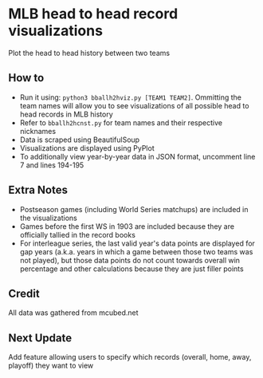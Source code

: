 # MLB head to head record visualizations  
  
Plot the head to head history between two teams  

## How to  
  
* Run it using: ```python3 bballh2hviz.py [TEAM1 TEAM2]```. Ommitting the team names will allow you to see visualizations of all possible head to head records in MLB history  
* Refer to ```bballh2hcnst.py``` for team names and their respective nicknames  
* Data is scraped using BeautifulSoup  
* Visualizations are displayed using PyPlot  
* To additionally view year-by-year data in JSON format, uncomment line 7 and lines 194-195  
  
## Extra Notes
  
* Postseason games (including World Series matchups) are included in the visualizations  
* Games before the first WS in 1903 are included because they are officially tallied in the record books  
* For interleague series, the last valid year's data points are displayed for gap years (a.k.a. years in which a game between those two teams was not played), but those data points do not count towards overall win percentage and other calculations because they are just filler points  

## Credit  
  
All data was gathered from mcubed.net  
  
## Next Update  
  
Add feature allowing users to specify which records (overall, home, away, playoff) they want to view  